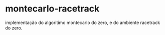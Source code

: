 # montecarlo-racetrack
implementação do algoritimo montecarlo do zero, e do ambiente racetrack do zero.
